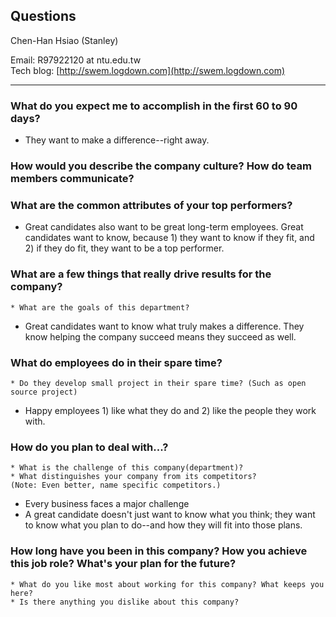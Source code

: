 ## Questions


Chen-Han Hsiao (Stanley)

Email: R97922120 at ntu.edu.tw  
Tech blog: [http://swem.logdown.com](http://swem.logdown.com)

---------------------------------------

### What do you expect me to accomplish in the first 60 to 90 days?
* They want to make a difference--right away.

### How would you describe the company culture? How do team members communicate?

### What are the common attributes of your top performers?
* Great candidates also want to be great long-term employees.
Great candidates want to know, because 1) they want to know if they fit, and 2) if they do fit, they want to be a top performer.

### What are a few things that really drive results for the company?
    * What are the goals of this department?
* Great candidates want to know what truly makes a difference. They know helping the company succeed means they succeed as well.

### What do employees do in their spare time?
    * Do they develop small project in their spare time? (Such as open source project)
* Happy employees 1) like what they do and 2) like the people they work with.

### How do you plan to deal with...?
    * What is the challenge of this company(department)?  
    * What distinguishes your company from its competitors?
    (Note: Even better, name specific competitors.)
* Every business faces a major challenge
* A great candidate doesn't just want to know what you think; they want to know what you plan to do--and how they will fit into those plans.

### How long have you been in this company? How you achieve this job role? What's your plan for the future?
    * What do you like most about working for this company? What keeps you here?
    * Is there anything you dislike about this company?
